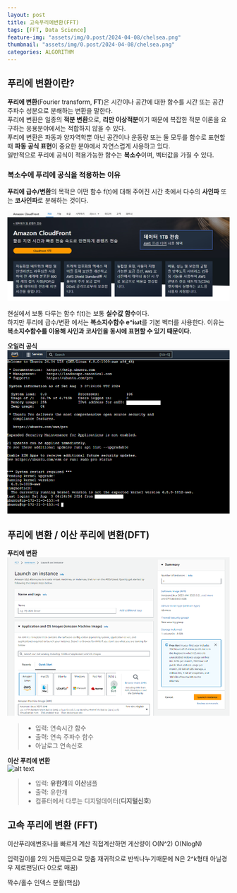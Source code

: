 ```yaml
---
layout: post
title: 고속푸리에변환(FFT)
tags: [FFT, Data Science]
feature-img: "assets/img/0.post/2024-04-08/chelsea.png"
thumbnail: "assets/img/0.post/2024-04-08/chelsea.png"
categories: ALGORITHM
---
```


## 푸리에 변환이란?

**푸리에 변환**(Fourier transform, **FT**)은 시간이나 공간에 대한 함수를 시간 또는 공간 주파수 성분으로 분해하는 변환을 말한다.<br>
푸리에 변환은 일종의 **적분 변환**으로, **리만 이상적분**이기 때문에 복잡한 적분 이론을 요구하는 응용분야에서는 적합하지 않을 수 있다.<br>
푸리에 변환은 파동과 양자역학뿐 아닌 공간이나 운동량 또는 둘 모두를 함수로 표현할 때 **파동 공식 표현**이 중요한 분야에서 자연스럽게 사용하고 있다. <br>
일반적으로 푸리에 공식이 적용가능한 함수는 **복소수**이며, 벡터값을 가질 수 있다.

### **복소수**에 푸리에 공식을 적용하는 이유

**푸리에 급수/변환**의 목적은 어떤 함수 f(t)에 대해 주어진 시간 축에서 다수의 **사인파** 또는 **코사인파**로 분해하는 것이다.

![alt text](image.png)

현실에서 보통 다루는 함수 f(t)는 보통 **실수값 함수**이다. <br>
하지만 푸리에 급수/변환 에서는 **복소지수함수 e^iωt**를 기본 벡터를 사용한다. 이유는 **복소지수함수를 이용해 사인과 코사인을 동시에 표현할 수 있기 때문이다.**
<br>

**오일러 공식** <br>
![alt text](image-3.png)

## 푸리에 변환 / 이산 푸리에 변환(DFT)

**푸리에 변환** <br>
![alt text](image-2.png) <br>

> - 입력: 연속시간 함수
> - 출력: 연속 주파수 함수
> - 아날로그 연속신호

**이산 푸리에 변환** <br>
![alt text](image-4.png) <br>

> - 입력: **유한개**의 **이산**샘플
> - 출력: 유한개
> -  컴퓨터에서 다루는 디지털데이터(**디지털신호**)

## 고속 푸리에 변환 (FFT)
이산푸리에변호나을 빠르게 계산
직접계산하면 게산량이 O(N^2)
O(NlogN)

입력길이를 2의 거듭제곱으로 맞춤
재귀적으로 반씩나누기때문에 N은 2^k형태
아닐경우 제로팬딩(다 0으로 매꿈)

짝수/홀수 인덱스 분활(핵심)
